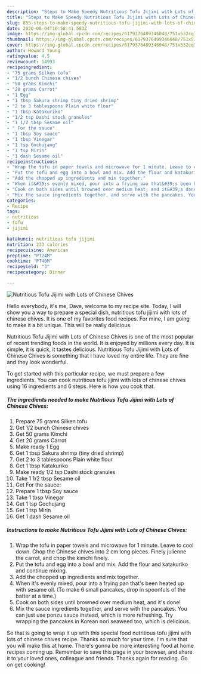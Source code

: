 ```yaml
---
description: "Steps to Make Speedy Nutritious Tofu Jijimi with Lots of Chinese Chives"
title: "Steps to Make Speedy Nutritious Tofu Jijimi with Lots of Chinese Chives"
slug: 855-steps-to-make-speedy-nutritious-tofu-jijimi-with-lots-of-chinese-chives
date: 2020-08-04T10:58:41.583Z
image: https://img-global.cpcdn.com/recipes/6179376409346048/751x532cq70/nutritious-tofu-jijimi-with-lots-of-chinese-chives-recipe-main-photo.jpg
thumbnail: https://img-global.cpcdn.com/recipes/6179376409346048/751x532cq70/nutritious-tofu-jijimi-with-lots-of-chinese-chives-recipe-main-photo.jpg
cover: https://img-global.cpcdn.com/recipes/6179376409346048/751x532cq70/nutritious-tofu-jijimi-with-lots-of-chinese-chives-recipe-main-photo.jpg
author: Howard Young
ratingvalue: 4.5
reviewcount: 14993
recipeingredient:
- "75 grams Silken tofu"
- "1/2 bunch Chinese chives"
- "50 grams Kimchi"
- "20 grams Carrot"
- "1 Egg"
- "1 tbsp Sakura shrimp tiny dried shrimp"
- "2 to 3 tablespoons Plain white flour"
- "1 tbsp Katakuriko"
- "1/2 tsp Dashi stock granules"
- "1 1/2 tbsp Sesame oil"
- " For the sauce"
- "1 tbsp Soy sauce"
- "1 tbsp Vinegar"
- "1 tsp Gochujang"
- "1 tsp Mirin"
- "1 dash Sesame oil"
recipeinstructions:
- "Wrap the tofu in paper towels and microwave for 1 minute. Leave to cool down. Chop the Chinese chives into 2 cm long pieces. Finely julienne the carrot, and chop the kimchi finely."
- "Put the tofu and egg into a bowl and mix. Add the flour and katakuriko and continue mixing."
- "Add the chopped up ingredients and mix together."
- "When it&#39;s evenly mixed, pour into a frying pan that&#39;s been heated up with sesame oil. (To make 6 small pancakes, drop in spoonfuls of the batter at a time.)"
- "Cook on both sides until browned over medium heat, and it&#39;s done!"
- "Mix the sauce ingredients together, and serve with the pancakes. You can just use ponzu sauce instead, which is more refreshing. Try wrapping the pancakes in Korean nori seaweed too, which is delicious."
categories:
- Recipe
tags:
- nutritious
- tofu
- jijimi

katakunci: nutritious tofu jijimi 
nutrition: 233 calories
recipecuisine: American
preptime: "PT24M"
cooktime: "PT40M"
recipeyield: "3"
recipecategory: Dinner

---
```



![Nutritious Tofu Jijimi with Lots of Chinese Chives](https://img-global.cpcdn.com/recipes/6179376409346048/751x532cq70/nutritious-tofu-jijimi-with-lots-of-chinese-chives-recipe-main-photo.jpg)

Hello everybody, it's me, Dave, welcome to my recipe site. Today, I will show you a way to prepare a special dish, nutritious tofu jijimi with lots of chinese chives. It is one of my favorites food recipes. For mine, I am going to make it a bit unique. This will be really delicious.



Nutritious Tofu Jijimi with Lots of Chinese Chives is one of the most popular of recent trending foods in the world. It is enjoyed by millions every day. It is simple, it is quick, it tastes delicious. Nutritious Tofu Jijimi with Lots of Chinese Chives is something that I have loved my entire life. They are fine and they look wonderful.


To get started with this particular recipe, we must prepare a few ingredients. You can cook nutritious tofu jijimi with lots of chinese chives using 16 ingredients and 6 steps. Here is how you cook that.

<!--inarticleads1-->

##### The ingredients needed to make Nutritious Tofu Jijimi with Lots of Chinese Chives:

1. Prepare 75 grams Silken tofu
1. Get 1/2 bunch Chinese chives
1. Get 50 grams Kimchi
1. Get 20 grams Carrot
1. Make ready 1 Egg
1. Get 1 tbsp Sakura shrimp (tiny dried shrimp)
1. Get 2 to 3 tablespoons Plain white flour
1. Get 1 tbsp Katakuriko
1. Make ready 1/2 tsp Dashi stock granules
1. Take 1 1/2 tbsp Sesame oil
1. Get  For the sauce:
1. Prepare 1 tbsp Soy sauce
1. Take 1 tbsp Vinegar
1. Get 1 tsp Gochujang
1. Get 1 tsp Mirin
1. Get 1 dash Sesame oil




<!--inarticleads2-->

##### Instructions to make Nutritious Tofu Jijimi with Lots of Chinese Chives:

1. Wrap the tofu in paper towels and microwave for 1 minute. Leave to cool down. Chop the Chinese chives into 2 cm long pieces. Finely julienne the carrot, and chop the kimchi finely.
1. Put the tofu and egg into a bowl and mix. Add the flour and katakuriko and continue mixing.
1. Add the chopped up ingredients and mix together.
1. When it&#39;s evenly mixed, pour into a frying pan that&#39;s been heated up with sesame oil. (To make 6 small pancakes, drop in spoonfuls of the batter at a time.)
1. Cook on both sides until browned over medium heat, and it&#39;s done!
1. Mix the sauce ingredients together, and serve with the pancakes. You can just use ponzu sauce instead, which is more refreshing. Try wrapping the pancakes in Korean nori seaweed too, which is delicious.




So that is going to wrap it up with this special food nutritious tofu jijimi with lots of chinese chives recipe. Thanks so much for your time. I'm sure that you will make this at home. There's gonna be more interesting food at home recipes coming up. Remember to save this page in your browser, and share it to your loved ones, colleague and friends. Thanks again for reading. Go on get cooking!
